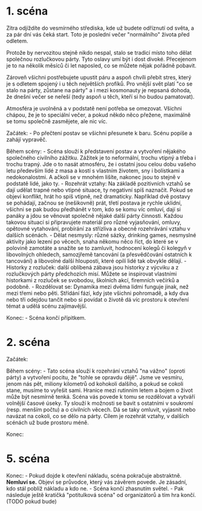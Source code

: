 # 1. scéna

Zítra odjíždíte do vesmírného střediska, kde už budete odříznutí od světa, a za pár dní vás čeká start. Toto je poslední večer "normálního" života před odletem.

Protože by nervozitou stejně nikdo nespal, stalo se tradicí místo toho dělat společnou rozlučkovou párty. Tyto oslavy umí být i dost divoké. Přecejenom je to na několik měsíců či let naposled, co se můžete nějak pořádně pobavit.

Zároveň všichni postřebujete upustit páru a aspoň chvíli přebít stres, který je s odletem spojený i u těch největších profíků. Pro vnější svět platí "co se stalo na párty, zůstane na párty" a i mezi kosmonauty je nepsaná dohoda, že dnešní večer se neřeší (tedy aspoň u těch, kteří si ho budou pamatovat).

Atmosféra je uvolněná a v podstatě není potřeba se omezovat. Všichni chápou, že je to speciální večer, a pokud někdo něco přežene, maximálně se tomu společně zasmějete, ale nic víc.

Začátek:
    - Po přečtení postav se všichni přesunete k baru. Scénu popíše a zahájí vypravěč.

Během scény:
    - Scéna slouží k představení postav a vytvoření nějakého společného civilního zážitku. Zážitek je to neformální, trochu vtipný a třeba i trochu trapný. Jde o to nasát atmosféru, že i ostatní jsou celou dobu vašeho letu především lidé z masa a kostí s vlastním životem, sny i bolístkami a nedokonalostmi. A ačkoli se v mnohém lišíte, nakonec jsou to stejně v podstatě lidé, jako ty.
    - Rozehrát vztahy: Na základě pozitivních vztahů se dají udělat trapné nebo vtipné situace, ty negativní spíš naznačit. Pokud se objeví konflikt, hrát ho spíš vtipně, než dramaticky. Například dvě postavy se pohádají, začnou se (nešikovně) prát, třetí postava je rychle uklidní, všichni se pak budou předhánět v tom, kdo se komu víc omluví, dají si panáky a jdou se věnovat společně nějaké další párty činnosti. Každou takovou situací si připravujete materiál pro různé vyjasňování, omluvy, opětovné vytahování, probírání za střízliva a obecně rozehrávání vztahu v dalších scénách.
    - Dělat nesmysly: různé sázky, drinking games, nesmyslné aktivity jako lezení po věcech, snaha někomu něco říct, do které se v polovině zamotáte a snažíte se to zamluvit, hodnocení kolegů či kolegyň v libovolných ohledech, samozjřemě tancování (a přesvědčování ostatních k tancování) a libovolné další hlouposti, které opilí lidé tak obvykle dělají.
    - Historky z rozluček: další oblíbená zábava jsou historky z výcviku a z rozlučkových párty předchozích misí. Můžete se inspirovat vlastními historkami z rozluček se svobodou, školních akcí, firemních večírků a podobně.
    - Rozdělovat se: Dynamika mezi dvěma lidmi funguje jinak, než mezi třemi nebo pěti. Střídání fází, kdy jste všichni pohromadě, a kdy dva nebo tři odejdou tančit nebo si povídat o životě dá víc prostoru k otevření témat a udělá scénu zajímavější.

Konec:
    - Scéna končí přípitkem.

# 2. scéna

Začátek:

Během scény:
    - Tato scéna slouží k rozehrání vztahů "na vážno" (oproti párty) a vytvoření pocitu, že "tohle se opravdu dějě". Jsme ve vesmíru, jenom nás pět, miliony kilometrů od kohokoli dalšího, a pokud se cokoli stane, musíme to vyřešit sami. Hranice mezi rutinním letem a bojem o život může být nesmírně tenká. Scéna vás povede k tomu se rozdělovat a vytváří volnější časové úseky. Ty slouží k možnosti se bavit s ostatními v soukromí (resp. menším počtu) a o civilních věcech. Dá se taky omluvit, vyjasnit nebo navázat na cokoli, co se dělo na párty. Cílem je rozehrát vztahy, v dalších scénách už bude prostoru méně.

Konec:

# 5. scéna

Konec:
    - Pokud dojde k otevření nákladu, scéna pokračuje abstraktně. __Nemluví se.__ Objeví se průvodce, který vás závěrem povede. Je zásadní, kdo stál poblíž nákladu a kdo ne.
    - Scéna končí zhasnutím světel.
    - Pak následuje ještě kratičká "potitulková scéna" od organizátorů a tím hra končí. (TODO pokud bude)
